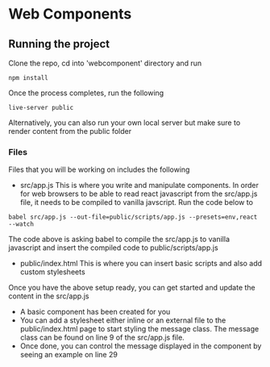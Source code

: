 # Web Components


## Running the project

Clone the repo, cd into 'webcomponent' directory and run

```
npm install
```


Once the process completes, run the following

```
live-server public
```

Alternatively, you can also run your own local server but make sure to render content from the public folder


### Files

Files that you will be working on includes the following

* src/app.js
This is where you write and manipulate components. In order for web browsers to be able to read react javascript from the src/app.js file, it needs to be compiled to vanilla javscript. Run the code below to  

```
babel src/app.js --out-file=public/scripts/app.js --presets=env,react --watch
```
The code above is asking babel to compile the src/app.js to vanilla javascript and insert the compiled code to public/scripts/app.js


* public/index.html
This is where you can insert basic scripts and also add custom stylesheets


Once you have the above setup ready, you can get started and update the content in the src/app.js
* A basic component has been created for you
* You can add a stylesheet either inline or an external file to the public/index.html page to start styling the message class. The message class can be found on line 9 of the src/app.js file.
* Once done, you can control the message displayed in the component by seeing an example on line 29